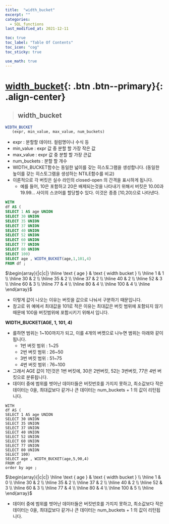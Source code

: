 ```yaml
---
title:  "width_bucket"
excerpt: ""
categories:
  - SQL_functions
last_modified_at: 2021-12-11

toc: true
toc_label: "Table Of Contents"
toc_icon: "cog"
toc_sticky: true

use_math: true
---
```


# [width_bucket](#link){: .btn .btn--primary}{: .align-center}

> ## width_bucket

```sql
WIDTH_BUCKET
   (expr, min_value, max_value, num_buckets)
```

- expr : 분할할 데이터. 컬럼명이나 수식 등
- min_value : expr 값 중 분할 할 가장 작은 값
- max_value : expr 값 중 분할 할 가장 큰값
- num_buckets : 분할 할 개수
- WIDTH_BUCKET함수는 동일한 넓이를 갖는 히스토그램을 생성합니다. (동일한 높이를 갖는 히스토그램을 생성하는 NTILE함수를 비교)
- 이론적으로 각 버킷은 실수 라인의 closed-open 의 간격을 표시하게 됩니다. 
  - 예를 들어, 10은 포함하고 20은 배제되는것을 나타내기 위해서 버킷은 10.00과 19.99... 사이의 스코어를 할당할수 있다. 이것은 종종 [10,20)으로 나타낸다.

```sql
WITH 
df AS (
SELECT 1 AS age UNION
SELECT 30 UNION
SELECT 35 UNION
SELECT 37 UNION
SELECT 40 UNION
SELECT 52 UNION
SELECT 60 UNION
SELECT 77 UNION
SELECT 80 UNION
SELECT 100) 
SELECT age , WIDTH_BUCKET(age,1,101,4)
FROM df ;
```

$\begin{array}{|c|c|}
\hline \text { age } & \text { width bucket } \\
\hline 1 & 1 \\
\hline 30 & 2 \\
\hline 35 & 2 \\
\hline 37 & 2 \\
\hline 40 & 2 \\
\hline 52 & 3 \\
\hline 60 & 3 \\
\hline 77 & 4 \\
\hline 80 & 4 \\
\hline 100 & 4 \\
\hline
\end{array}$

- 이렇게 값이 나오는 이유는 버킷을 값으로 나눠서 구분하기 때문입니다. 
- 참고로 위 예에서 최대값을 101로 적은 이유는 최대값은 버킷 범위에 포함되지 않기 때문에 100을 버킷범위에 포함시키기 위해서 입니다. 

**WIDTH_BUCKET(AGE, 1, 101, 4)**

- 를하면 범위는 1~100까지가 되고, 이를 4개의 버켓으로 나누면 범위는 아래와 같이 됩니다. 
  - 1번 버킷 범위 : 1~25
  - 2번 버킷 범위 : 26~50
  - 3번 버킷 범위 : 51~75
  - 4번 버킷 범위 : 76~100
- 그래서 AGE 값이 1인것은 1번 버킷에, 30은 2번버킷, 52는 3번버킷, 77은 4번 버킷으로 분류됩니다. 
- 데이터 중에 범위를 벗어난 데이터들은 버킷번호를 가지지 못하고, 최소값보다 작은 데이터는 0을, 최대값보다 같거나 큰 데이터는 num_buckets + 1 의 값이 리턴됩니다.

```sqlite
WITH 
df AS (
SELECT 1 AS age UNION
SELECT 30 UNION
SELECT 35 UNION
SELECT 37 UNION
SELECT 40 UNION
SELECT 52 UNION
SELECT 60 UNION
SELECT 77 UNION
SELECT 80 UNION
SELECT 100) 
SELECT age , WIDTH_BUCKET(age,5,90,4)
FROM df 
order by age ; 
```

$\begin{array}{|c|c|}
\hline \text { age } & \text { width bucket } \\
\hline 1 & 0 \\
\hline 30 & 2 \\
\hline 35 & 2 \\
\hline 37 & 2 \\
\hline 40 & 2 \\
\hline 52 & 3 \\
\hline 60 & 3 \\
\hline 77 & 4 \\
\hline 80 & 4 \\
\hline 100 & 5 \\
\hline
\end{array}$

- 데이터 중에 범위를 벗어난 데이터들은 버킷번호를 가지지 못하고, 최소값보다 작은 데이터는 0을, 최대값보다 같거나 큰 데이터는 num_buckets + 1 의 값이 리턴됩니다.



